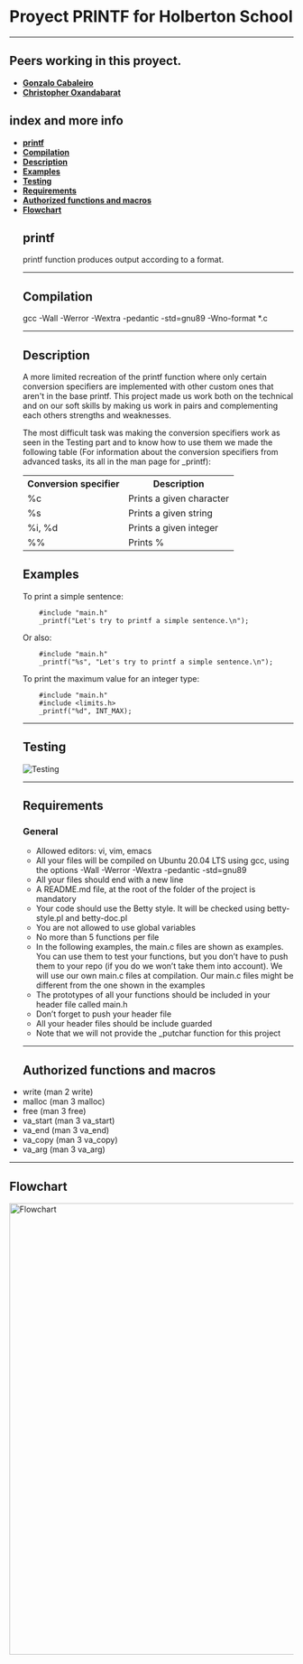 <h1>
                Proyect PRINTF for Holberton School
</h1>

<hr>
<h2>Peers working in this proyect.
</h2>
<ul>
<li><a href="https://github.com/Vaka217"> <strong> Gonzalo Cabaleiro
 </strong> </a> </li>

<li> <a href="https://github.com/ChrisOxan"> <strong> Christopher Oxandabarat
 </strong> </a> </li>
 </ul>
<h2>
        index and more info
</h2>
         <ul>
                <li>
                        <a href="#printf"> <strong> printf </strong> </a>
                </li>
                <li>
                        <a href="#Compilation"> <strong> Compilation </strong> </a>
                </li>
                <li>
                        <a href="#Description"> <strong> Description </strong> </a>
                </li>
                <li>
                        <a href="#Examples"> <strong> Examples </strong> </a>
                </li>
                <li>
                        <a href="#Testing"> <strong> Testing </strong> </a>
                </li>
                <li>
                        <a href="#Requirement"> <strong> Requirements </strong> </a>
                </li>
                <li>
                        <a href="#More functions"> <strong> Authorized functions and macros </strong> </a>
                </li>
                <li>
                        <a href="#Flowchart"> <strong> Flowchart </strong> </a>
                </li>
<h2>
<div id="printf">
        <strong>printf</strong>
</h2>
                <p>printf function produces output according to a format.</p>
<hr>
<h2>
<div id="Compilation">
        <strong>Compilation</strong>
</h2>
                <p> gcc -Wall -Werror -Wextra -pedantic -std=gnu89 -Wno-format *.c </p>
<hr>
<h2>
<div id="Description">
        <strong>Description</strong>
</h2>
        <p> A more limited recreation of the printf function where only certain conversion specifiers are implemented with other custom ones that aren't in the base printf. This project made us work both on the technical and on our soft skills by making us work in pairs and complementing each others strengths and weaknesses.</p>
        <p> The most difficult task was making the conversion specifiers work as seen in the Testing part and to know how to use them we made the following table (For information about the conversion specifiers from advanced tasks, its all in the man page for _printf):</p>
<table>
  <tr>
    <th>Conversion specifier</th>
    <th>Description</th>
  </tr>
  <tr>
    <td>%c</td>
    <td>Prints a given character</td>
  </tr>
  <tr>
    <td>%s</td>
    <td>Prints a given string</td>
  </tr>
  <tr>
    <td>%i, %d</td>
    <td>Prints a given integer</td>
  </tr>
  <tr>
    <td>%%</td>
    <td>Prints %</td>
  </tr>
</table>

<h2>
<div id="Examples">
        <strong>Examples</strong>
</h2>
<p> To print a simple sentence: </p>

        #include "main.h"
        _printf("Let's try to printf a simple sentence.\n");
        
<p> Or also: </p>

        #include "main.h"
        _printf("%s", "Let's try to printf a simple sentence.\n");

<p> To print the maximum value for an integer type: </p>

        #include "main.h"
        #include <limits.h>
        _printf("%d", INT_MAX);
<hr>
<h2>
<div id="Testing">
        <strong>Testing</strong>
</h2>
        <img src="https://i.ibb.co/Mgygv64/Testing.png" alt="Testing">
<hr>
<h2>
<div id="Requirement">
        <strong>Requirements</strong>
</h2>
<h3>
        General
</h3>
        <ul>
                <li> Allowed editors: vi, vim, emacs </li>
                <li> All your files will be compiled on Ubuntu 20.04 LTS using gcc, using the options -Wall -Werror -Wextra -pedantic -std=gnu89 </li>
                <li> All your files should end with a new line </li>
                <li> A README.md file, at the root of the folder of the project is mandatory </li>
                <li> Your code should use the Betty style. It will be checked using betty-style.pl and betty-doc.pl </li>
                <li> You are not allowed to use global variables </li>
                <li> No more than 5 functions per file </li>
                <li> In the following examples, the main.c files are shown as examples. You can use them to test your functions, but you don’t
                     have to push them to your repo (if you do we won’t take them into account). We will use our own main.c files at
                     compilation. Our main.c files might be different from the one shown in the examples
                <li> The prototypes of all your functions should be included in your header file called main.h </li>
                <li> Don’t forget to push your header file </li>
                <li> All your header files should be include guarded </li>
                <li> Note that we will not provide the _putchar function for this project </li>
        </ul>
<hr>
<h2>
<div id="More functions">
        <strong>Authorized functions and macros</strong>
</h2>
                <li>
                        write (man 2 write)
                </li>
                <li>
                        malloc (man 3 malloc)
                </li>
                <li>
                        free (man 3 free)
                </li>
                <li>
                        va_start (man 3 va_start)
                </li>
                <li>
                        va_end (man 3 va_end)
                </li>
                <li>
                        va_copy (man 3 va_copy)
                </li>
                <li>
                        va_arg (man 3 va_arg)
                </li>
        </ul>

<hr>
<h2>
<div id="Flowchart">
        <strong>Flowchart</strong>
</h2>
        <img src="https://cdn.discordapp.com/attachments/732360655658680452/1041043687410507867/Diagramadeflujo.png" alt="Flowchart" width="800" height="800">
